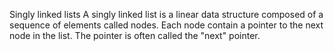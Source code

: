 Singly linked lists
A singly linked list is a linear data structure composed of a sequence of elements called nodes. Each node contain a pointer to the next node in the list. The pointer is often called the "next" pointer.
